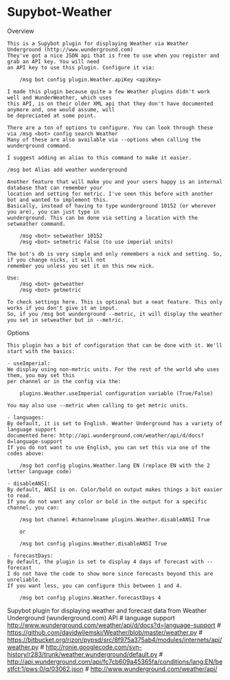 Supybot-Weather
===============

Overview
    
    This is a Supybot plugin for displaying Weather via Weather Underground (http://www.wunderground.com)
    They've got a nice JSON api that is free to use when you register and grab an API key. You will need
    an API key to use this plugin. Configure it via:
    
        /msg bot config plugin.Weather.apiKey <apiKey>
    
    I made this plugin because quite a few Weather plugins didn't work well and WunderWeather, which uses
    this API, is on their older XML api that they don't have documented anymore and, one would assume, will
    be depreciated at some point. 
    
    There are a ton of options to configure. You can look through these via /msg <bot> config search Weather
    Many of these are also available via --options when calling the wunderground command.
    
    I suggest adding an alias to this command to make it easier.
    
    /msg bot Alias add weather wunderground
    
    Another feature that will make you and your users happy is an internal database that can remember your 
    location and setting for metric. I've seen this before with another bot and wanted to implement this.
    Basically, instead of having to type wunderground 10152 (or wherever you are), you can just type in
    wunderground. This can be done via setting a location with the setweather command.
    
        /msg <bot> setweather 10152
        /msg <bot> setmetric False (to use imperial units)
        
    The bot's db is very simple and only remembers a nick and setting. So, if you change nicks, it will not
    remember you unless you set it on this new nick. 
    
    Use:
        /msg <bot> getweather
        /msg <bot> getmetric 
        
    To check settings here. This is optional but a neat feature. This only works if you don't give it an input.
    So, if you /msg bot wunderground --metric, it will display the weather you set in setweather but in --metric.

Options

    This plugin has a bit of configuration that can be done with it. We'll start with the basics:
    
    - useImperial:
    We display using non-metric units. For the rest of the world who uses them, you may set this
    per channel or in the config via the:
    
        plugins.Weather.useImperial configuration variable (True/False)
        
    You may also use --metric when calling to get metric units.
    
    - languages:
    By default, it is set to English. Weather Underground has a variety of language support
    documented here: http://api.wunderground.com/weather/api/d/docs?d=language-support
    If you do not want to use English, you can set this via one of the codes above:
    
        /msg bot config plugins.Weather.lang EN (replace EN with the 2 letter language code)
    
    - disableANSI:
    By default, ANSI is on. Color/bold on output makes things a bit easier to read.
    If you do not want any color or bold in the output for a specific channel, you can:
        
        /msg bot channel #channelname plugins.Weather.disableANSI True
        
        or
        
        /msg bot config plugins.Weather.disableANSI True
    
    - forecastDays:
    By default, the plugin is set to display 4 days of forecast with --forecast
    I do not have the code to show more since forecasts beyond this are unreliable.
    If you want less, you can configure this between 1 and 4.
    
        /msg bot config plugins.Weather.forecastDays 4
    
       
    
Supybot plugin for displaying weather and forecast data from Weather Underground (wunderground.com) API
    # language support http://www.wunderground.com/weather/api/d/docs?d=language-support
    # https://github.com/davidwilemski/Weather/blob/master/weather.py
    # https://bitbucket.org/rizon/pypsd/src/8f975a375ab4/modules/internets/api/weather.py
    # http://ronie.googlecode.com/svn-history/r283/trunk/weather.wunderground/default.py
    # http://api.wunderground.com/api/fc7cb609a45365fa/conditions/lang:EN/bestfct:1/pws:0/q/03062.json
    # http://www.wunderground.com/weather/api/
    
